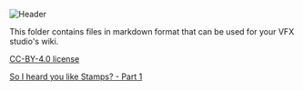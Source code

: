 ![Header](assets/Header_Stonks.gif)

This folder contains files in markdown format that can be used for your VFX studio's wiki.

[CC-BY-4.0 license](../LICENSE)

[So I heard you like Stamps? - Part 1](So%20I%20heard%20you%20like%20Stamps%20-%20Part%201.md)
